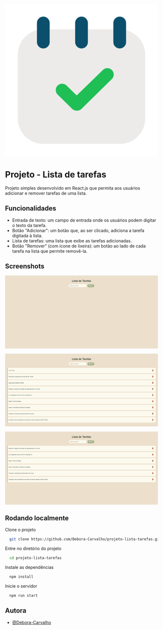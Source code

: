 ![Logo](./public/favicon.png)


# Projeto - Lista de tarefas

Projeto simples desenvolvido em React.js que permita aos usuários adicionar e remover tarefas de uma lista.


## Funcionalidades

- Entrada de texto: um campo de entrada onde os usuários podem digitar o texto  da tarefa.
- Botão "Adicionar": um botão que, ao ser clicado, adiciona a tarefa digitada à  lista.
- Lista de tarefas: uma lista que exibe as tarefas adicionadas.
- Botão "Remover" (com ícone de lixeira): um botão ao lado de cada tarefa na lista que permite  removê-la.

## Screenshots

![Screenshot tela inicial](./src/images/screenshot-inicial.png)

![Screenshot tarefas adicionadas](./src/images/screenshot-tarefas.png)

![Screenshot tarefas removidas](./src/images/screenshot-tarefas-removidas.png)

## Rodando localmente

Clone o projeto

```bash
  git clone https://github.com/Debora-Carvalho/projeto-lista-tarefas.git
```

Entre no diretório do projeto

```bash
  cd projeto-lista-tarefas
```

Instale as dependências

```bash
  npm install
```

Inicie o servidor

```bash
  npm run start
```

## Autora

- [@Debora-Carvalho](https://www.github.com/Debora-Carvalho)

